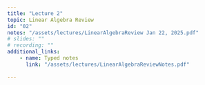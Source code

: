 ```yaml
---
title: "Lecture 2"
topic: Linear Algebra Review
id: "02"
notes: "/assets/lectures/LinearAlgebraReview Jan 22, 2025.pdf"
# slides: ""
# recording: ""
additional_links:
    - name: Typed notes
      link: "/assets/lectures/LinearAlgebraReviewNotes.pdf"
    
---
```


